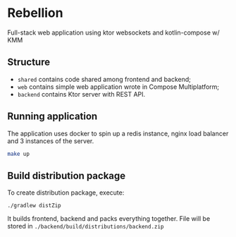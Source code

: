 # Rebellion

Full-stack web application using ktor websockets and kotlin-compose w/ KMM

## Structure

* `shared` contains code shared among frontend and backend;
* `web` contains simple web application wrote in Compose Multiplatform;
* `backend` contains Ktor server with REST API.

## Running application

The application uses docker to spin up a redis instance, nginx load balancer and 3 instances of the server.

```bash
make up
```

## Build distribution package

To create distribution package, execute:

```
./gradlew distZip
```

It builds frontend, backend and packs everything together.
File will be stored in `./backend/build/distributions/backend.zip`


[compose-mpp]: https://www.jetbrains.com/lp/compose-mpp/

[ktor]: https://ktor.io

